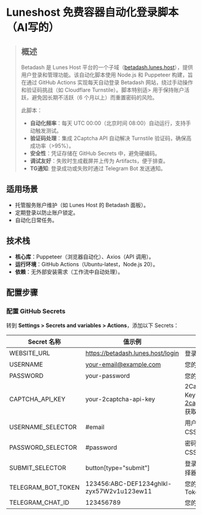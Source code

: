# Luneshost 免费容器自动化登录脚本（AI写的）

> ## 概述
> 
> Betadash 是 Lunes Host 平台的一个子域（[betadash.lunes.host](https://betadash.lunes.host/)），提供用户登录和管理功能。该自动化脚本使用 Node.js 和 Puppeteer 构建，旨在通过 GitHub Actions 实现每天自动登录 Betadash 网站，绕过手动操作和验证码挑战（如 Cloudflare Turnstile）。脚本特别适> 用于保持账户活跃，避免因长期不活跃（6 个月以上）而重置密码的风险。
> 
> 此脚本：
> 
> * ​**自动化频率**​：每天 UTC 00:00（北京时间 08:00）自动运行，支持手动触发测试。
> * ​**验证码处理**​：集成 2Captcha API 自动解决 Turnstile 验证码，确保高成功率（>95%）。
> * ​**安全性**​：凭证存储在 GitHub Secrets 中，避免硬编码。
> * ​**调试友好**​：失败时生成截屏并上传为 Artifacts，便于排查。
> * **TG通知**: 登录成功或失败时通过 Telegram Bot 发送通知。

## 适用场景

* 托管服务账户维护（如 Lunes Host 的 Betadash 面板）。
* 定期登录以防止账户锁定。
* 自动化日常任务。

## 技术栈

* ​**核心库**​：Puppeteer（浏览器自动化）、Axios（API 调用）。
* ​**运行环境**​：GitHub Actions（Ubuntu-latest，Node.js 20）。
* ​**依赖**​：无外部安装需求（工作流中自动处理）。

## 配置步骤

### 配置 GitHub Secrets


转到 ​**Settings > Secrets and variables > Actions**​，添加以下 Secrets：

| Secret 名称       | 值示例                            | 说明                                                           |
| ------------------- | ----------------------------------- | ---------------------------------------------------------------- |
| WEBSITE\_URL      | https://betadash.lunes.host/login | 登录页面 URL                                                   |
| USERNAME          | your-email@example.com            | 您的邮箱                                                       |
| PASSWORD          | your-password                     | 您的密码                                                       |
| CAPTCHA\_API\_KEY | your-2captcha-api-key             | 2Captcha API Key（注册[2captcha.com](https://2captcha.com/)获取） |
|USERNAME\_SELECTOR| #email|用户名输入框CSS选择器|
|PASSWORD\_SELECTOR|#password|密码输入框CSS选择器|
|SUBMIT\_SELECTOR|button[type="submit"]|登录按钮的选择器|
|TELEGRAM_BOT_TOKEN|123456:ABC-DEF1234ghIkl-zyx57W2v1u123ew11|您的 Bot Token|
|TELEGRAM_CHAT_ID|123456789|您的 Chat ID|
